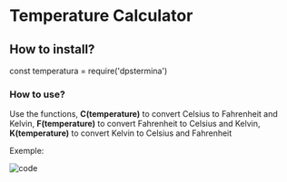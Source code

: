 <h1>Temperature Calculator</h1>
<h2>How to install?</h2>
<p>const temperatura = require('dpstermina')</p>
<h3>How to use?</h3>
<p>Use the functions, <strong>C(temperature)</strong> to convert Celsius to Fahrenheit and Kelvin,
<strong>F(temperature)</strong> to convert Fahrenheit to Celsius and Kelvin,
<strong>K(temperature)</strong> to convert Kelvin to Celsius and Fahrenheit</p>
Exemple: 

![code](https://user-images.githubusercontent.com/104699555/196290831-d822c5a3-75c0-4797-8f4b-400d173320fd.png)